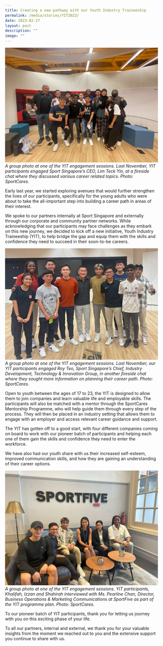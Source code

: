 ```yaml
---
title: Creating a new pathway with our Youth Industry Traineeship
permalink: /media/stories/YIT2023/
date: 2023-02-27
layout: post
description: ""
image: ""
---
```


![](/images/YIT_2.jpeg)
*A group photo at one of the YIT engagement sessions. Last November, YIT participants engaged Sport Singapore’s CEO, Lim Teck Yin, at a fireside chat where they discussed various career related topics. Photo: SportCares.*

Early last year, we started exploring avenues that would further strengthen the lives of our participants, specifically for the young adults who were about to take the all-important step into building a career path in areas of their interest.

We spoke to our partners internally at Sport Singapore and externally through our corporate and community partner networks. While acknowledging that our participants may face challenges as they embark on this new journey, we decided to kick off a new initiative, Youth Industry Traineeship (YIT), to help bridge the gap and equip them with the skills and confidence they need to succeed in their soon-to-be careers.

![](/images/YIT_4.jpeg)
*A group photo at one of the YIT engagement sessions. Last November, our YIT participants engaged Roy Teo, Sport Singapore’s Chief, Industry Development, Technology & Innovation Group, in another fireside chat where they sought more information on planning their  career path. Photo: SportCares.*

Open to youth between the ages of 17 to 23, the YIT is designed to allow them to join companies and learn valuable life and employable skills. The participants will also be matched with a mentor through the SportCares Mentorship Programme, who will help guide them through every step of the process. They will then be placed in an industry setting that allows them to engage with an employer and access relevant career guidance and support. 

The YIT has gotten off to a good start, with four different companies coming on board to work with our pioneer batch of participants and helping each one of them gain the skills and confidence they need to enter the workforce.

We have also had our youth share with us their increased self-esteem, improved communication skills, and how they are gaining an understanding of their career options.

![](/images/YIT_1.jpeg)
*A group photo at one of the YIT engagement sessions. YIT participants, Khalifah, Izzan and Shahirah interviewed with Ms. Pearline Chan, Director, Business Operations & Marketing Communications at SportFive as part of the YIT programme plan. Photo: SportCares.*

To our pioneer batch of YIT participants, thank you for letting us journey with you on this exciting phase of your life.

To all our partners, internal and external, we thank you for your valuable insights from the moment we reached out to you and the extensive support you continue to share with us.